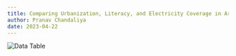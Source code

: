 ```yaml
---
title: Comparing Urbanization, Literacy, and Electricity Coverage in Areas of High and Low of Sustainable Development in Bolivia
author: Pranav Chandaliya
date: 2023-04-22
---
```

![Data Table](https://github.com/DSSD-Madison/Nagoya/blob/story/pranav-chandaliya/content/topics/sustainable-cities-and-communities/Stories/Pranav-Chandaliya-Images/Data-Table.jpg)



